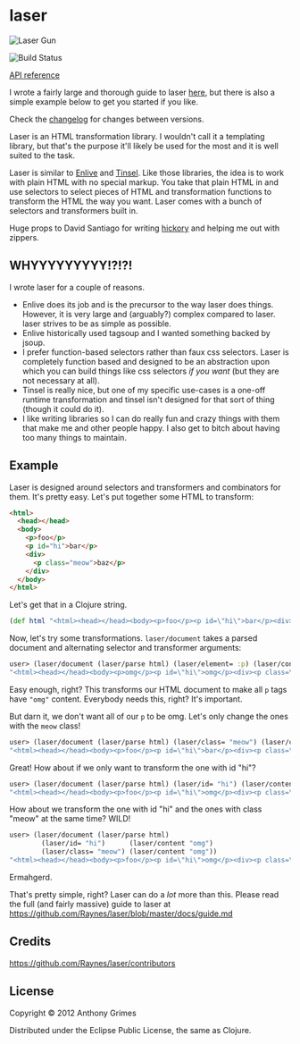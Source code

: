 # laser

![Laser Gun](https://raw.github.com/Raynes/laser/master/laser.jpg)

![Build Status](https://travis-ci.org/Raynes/laser.png)

[API reference](http://raynes.github.com/laser/docs)

I wrote a fairly large and thorough guide to laser
[here](https://github.com/Raynes/laser/blob/master/docs/guide.md), but there is
also a simple example below to get you started if you like.

Check the [changelog](https://github.com/Raynes/laser/blob/master/CHANGELOG.md)
for changes between versions.

Laser is an HTML transformation library. I wouldn't call it a templating
library, but that's the purpose it'll likely be used for the most and it is well
suited to the task.

Laser is similar to [Enlive](https://github.com/cgrand/enlive) and
[Tinsel](https://github.com/davidsantiago/tinsel). Like those libraries, the idea is to
work with plain HTML with no special markup. You take that plain HTML in and use
selectors to select pieces of HTML and transformation functions to transform the
HTML the way you want. Laser comes with a bunch of selectors and transformers
built in.

Huge props to David Santiago for writing
[hickory](https://github.com/davidsantiago/hickory) and helping me out with zippers.

## WHYYYYYYYYY!?!?!

I wrote laser for a couple of reasons.

* Enlive does its job and is the precursor to the way laser does things. However,
  it is very large and (arguably?) complex compared to laser. laser strives to be as
  simple as possible.
* Enlive historically used tagsoup and I wanted something backed by jsoup.
* I prefer function-based selectors rather than faux css selectors. Laser is
  completely function based and designed to be an abstraction upon which you can
  build things like css selectors *if you want* (but they are not necessary
  at all).
* Tinsel is really nice, but one of my specific use-cases is a one-off runtime
  transformation and tinsel isn't designed for that sort of thing (though it
  could do it).
* I like writing libraries so I can do really fun and crazy things with them
  that make me and other people happy. I also get to bitch about having too many
  things to maintain.

## Example

Laser is designed around selectors and transformers and combinators for
them. It's pretty easy. Let's put together some HTML to transform:

```html
<html>
  <head></head>
  <body>
    <p>foo</p>
    <p id="hi">bar</p>
    <div>
      <p class="meow">baz</p>
    </div>
  </body>
</html>
```

Let's get that in a Clojure string.

```clojure
(def html "<html><head></head><body><p>foo</p><p id=\"hi\">bar</p><div><p class=\"meow\">baz</p></div></body></html>")
```

Now, let's try some transformations. `laser/document` takes a parsed document
and alternating selector and transformer arguments:

```clojure
user> (laser/document (laser/parse html) (laser/element= :p) (laser/content "omg"))
"<html><head></head><body><p>omg</p><p id=\"hi\">omg</p><div><p class=\"meow\">omg</p></div></body></html>"
```

Easy enough, right? This transforms our HTML document to make all `p` tags have
`"omg"` content. Everybody needs this, right? It's important.

But darn it, we don't want all of our `p` to be omg. Let's only change the ones
with the `meow` class!

```clojure
user> (laser/document (laser/parse html) (laser/class= "meow") (laser/content "omg"))
"<html><head></head><body><p>foo</p><p id=\"hi\">bar</p><div><p class=\"meow\">omg</p></div></body></html>"
```

Great! How about if we only want to transform the one with id "hi"?

```clojure
user> (laser/document (laser/parse html) (laser/id= "hi") (laser/content "omg"))
"<html><head></head><body><p>foo</p><p id=\"hi\">omg</p><div><p class=\"meow\">baz</p></div></body></html>"
```

How about we transform the one with id "hi" and the ones with class "meow" at
the same time? WILD!

```clojure
user> (laser/document (laser/parse html)
        (laser/id= "hi")      (laser/content "omg")
        (laser/class= "meow") (laser/content "omg"))
"<html><head></head><body><p>foo</p><p id=\"hi\">omg</p><div><p class=\"meow\">omg</p></div></body></html>"
```

Ermahgerd.

That's pretty simple, right? Laser can do a *lot* more than this. Please read
the full (and fairly massive) guide to laser at https://github.com/Raynes/laser/blob/master/docs/guide.md

## Credits

https://github.com/Raynes/laser/contributors

## License

Copyright © 2012 Anthony Grimes

Distributed under the Eclipse Public License, the same as Clojure.
